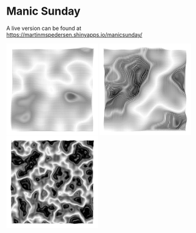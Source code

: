 # Manic Sunday
A live version can be found at https://martinmspedersen.shinyapps.io/manicsunday/

<p float="left">
  <img src="https://github.com/MartinMSPedersen/GenerativeR/blob/master/ManicSunday/pics/manicsunday-MzQ5Njc6MzI6NjoxNg==.png" width="240" height="240" />
  <img src="https://github.com/MartinMSPedersen/GenerativeR/blob/master/ManicSunday/pics/manicsunday-MzQ5Njc6MzE6ODo0NQ==.png" width="240" height="240" />
  <img src="https://github.com/MartinMSPedersen/GenerativeR/blob/master/ManicSunday/pics/manicsunday-MzQ5Njc6MjAwOjY6NTA=.png" width="240" height="240" />
</p>
